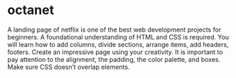 # octanet
A landing page of netflix is one of the best web development projects for beginners. A foundational understanding of HTML and CSS is required.
You will learn how to add columns, divide sections, arrange items, add headers, footers. Create an impressive page using your creativity.
It is important to pay attention to the alignment, the padding, the color palette, and boxes. Make sure CSS doesn’t overlap elements.
